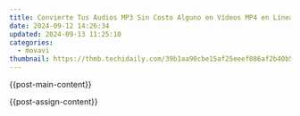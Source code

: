 ```yaml
---
title: Convierte Tus Audios MP3 Sin Costo Alguno en Vídeos MP4 en Línea Fácilmente, Descubre Cómo Hacerlo Con La Ayuda De Movavi
date: 2024-09-12 14:26:34
updated: 2024-09-13 11:25:10
categories:
  - movavi
thumbnail: https://thmb.techidaily.com/39b1aa90cbe15af25eeef086af2b40b5abbe4ea0e44addc2aa4ec5af37792daa.jpg
---
```


{{post-main-content}}

<ins class="adsbygoogle"
     style="display:block"
     data-ad-format="autorelaxed"
     data-ad-client="ca-pub-7571918770474297"
     data-ad-slot="1223367746"></ins>

{{post-assign-content}}

<ins class="adsbygoogle"
     style="display:block"
     data-ad-client="ca-pub-7571918770474297"
     data-ad-slot="8358498916"
     data-ad-format="auto"
     data-full-width-responsive="true"></ins>
